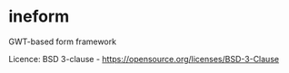 # ineform
GWT-based form framework

Licence: BSD 3-clause - https://opensource.org/licenses/BSD-3-Clause
